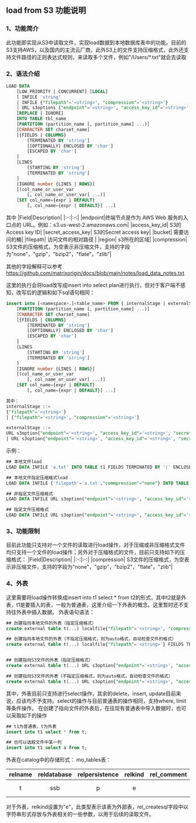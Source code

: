 ## load from S3 功能说明
### 1、功能简介
 此功能即实现从S3中读取文件，实现load数据到本地数据库表中的功能。目前的S3支持AWS，以及国内的主流云厂商，此外S3上的文件支持压缩格式，此外还支持文件路径的正则表达式规则，来读取多个文件，例如"/Users/*.txt"就会去读取
 
### 2、语法介绍
```sql
LOAD DATA
    [LOW_PRIORITY | CONCURRENT] [LOCAL]
    [ INFILE 'string'
    | INFILE {"filepath"='<string>', "compression"='<string>'}
    | URL s3options {"endpoint"='<string>', "access_key_id"='<string>', "secret_access_key"='<string>', "bucket"='<string>', "filepath"='<string>', "region"='<string>', "compression"='<string>'}
    [REPLACE | IGNORE]
    INTO TABLE tbl_name
    [PARTITION (partition_name [, partition_name] ...)]
    [CHARACTER SET charset_name]
    [{FIELDS | COLUMNS}
        [TERMINATED BY 'string']
        [[OPTIONALLY] ENCLOSED BY 'char']
        [ESCAPED BY 'char']
    ]
    [LINES
        [STARTING BY 'string']
        [TERMINATED BY 'string']
    ]
    [IGNORE number {LINES | ROWS}]
    [(col_name_or_user_var
        [, col_name_or_user_var] ...)]
    [SET col_name={expr | DEFAULT}
        [, col_name={expr | DEFAULT}] ...]
```
其中
|Field|Description|
|:-:|:-:|
|endpoint|终端节点是作为 AWS Web 服务的入口点的 URL。例如：s3.us-west-2.amazonaws.com|
|access_key_id| S3的Access key ID|
|secret_access_key| S3的Secret access key|
|bucket| 需要访问的桶|
|filepath| 访问文件的相对路径 |
|region| s3所在的区域|
|compression| S3文件的压缩格式，为空表示非压缩文件，支持的字段为"none"，"gzip"，"bzip2"，"flate"，"zlib"|

其他的字段解释可以参考 https://github.com/matrixorigin/docs/blob/main/notes/load_data_notes.txt

这里的执行会将load改写成insert into select plan进行执行，但对于客户端不感知，改写后的逻辑和如下sql语句相同：
```sql
insert into [<namespace>.]<table_name> FROM { internalStage | externalStage }
    [PARTITION (partition_name [, partition_name] ...)]
    [CHARACTER SET charset_name]
    [{FIELDS | COLUMNS}
        [TERMINATED BY 'string']
        [[OPTIONALLY] ENCLOSED BY 'char']
        [ESCAPED BY 'char']
    ]
    [LINES
        [STARTING BY 'string']
        [TERMINATED BY 'string']
    ]
    [IGNORE number {LINES | ROWS}]
    [(col_name_or_user_var
        [, col_name_or_user_var] ...)]
    [SET col_name={expr | DEFAULT}
        [, col_name={expr | DEFAULT}] ...]

其中：
internalStage ::= 
{"filepath"='<string>'}
| {"filepath"='<string>', "compression"='<string>'}

externalStage ::=
URL s3option{"endpoint"='<string>', "access_key_id"='<string>', "secret_access_key"='<string>', "bucket"='<string>', "filepath"='<string>', "region"='<string>'}
| URL s3option{"endpoint"='<string>', "access_key_id"='<string>', "secret_access_key"='<string>', "bucket"='<string>', "filepath"='<string>', "region"='<string>' "compression"='<string>'}
```


示例：
```sql
## 本地文件load
LOAD DATA INFILE 'a.txt' INTO TABLE t1 FIELDS TERMINATED BY '|' ENCLOSED BY '\"' LINES TERMINATED BY '\n' IGNORE 1 LINES;

## 本地文件指定压缩格式load
LOAD DATA INFILE {'filepath'='a.txt',"commpression"="none"} INTO TABLE t1 FIELDS TERMINATED BY '|' ENCLOSED BY '\"' LINES TERMINATED BY '\n' IGNORE 1 LINES;

## 非指定文件压缩格式
LOAD DATA INFILE URL s3option{"endpoint"='<string>', "access_key_id"='<string>', "secret_access_key"='<string>', "bucket"='<string>', "filepath"='<string>', "region"='<string>'} INTO TABLE t1 FIELDS TERMINATED BY ',' ENCLOSED BY '\"' LINES TERMINATED BY '\n';

## 指定文件压缩格式
LOAD DATA INFILE URL s3option{"endpoint"='<string>', "access_key_id"='<string>', "secret_access_key"='<string>', "bucket"='<string>', "filepath"='<string>', "region"='<string>', "compression"='<string>'} INTO TABLE t1 FIELDS TERMINATED BY ',' ENCLOSED BY '\"' LINES TERMINATED BY '\n';

```

### 3、功能限制
目前此功能只支持对一个文件的读取进行load操作，对于压缩或非压缩格式文件均只支持一个文件的load操作；另外对于压缩格式的文件，目前只支持如下的压缩格式：
|Field|Description|
|:-:|:-:|
|compression| S3文件的压缩格式，为空表示非压缩文件，支持的字段为"none"，"gzip"，"bzip2"，"flate"，"zlib"|

### 4、外表
这里需要将load操作转换成insert into t1 select * from t2的形式，其中t2就是外表，t1是要插入的表，一般为普通表，这里介绍一下外表的概念。这里暂时还不支持往外表中插入数据。
外表语句语法：
```sql
## 创建指向本地文件的外表（指定压缩格式）
create external table t(...) localfile{"filepath"='<string>', "compression"='<string>'} FIELDS TERMINATED BY ',' ENCLOSED BY '\"' LINES TERMINATED BY '\n';

## 创建指向本地文件的外表（不指定压缩格式，则为auto格式，自动检查文件的格式）
create external table t(...) localfile{"filepath"='<string>'} FIELDS TERMINATED BY ',' ENCLOSED BY '\"' LINES TERMINATED BY '\n';


## 创建指向S3文件的外表（指定压缩格式）
create external table t(...) URL s3option{"endpoint"='<string>', "access_key_id"='<string>', "secret_access_key"='<string>', "bucket"='<string>', "filepath"='<string>', "region"='<string>', "compression"='<string>'} FIELDS TERMINATED BY ',' ENCLOSED BY '\"' LINES TERMINATED BY '\n';

## 创建指向S3文件的外表（不指定压缩格式，则为auto格式，自动检查文件的格式）
create external table t(...) URL s3option{"endpoint"='<string>', "access_key_id"='<string>', "secret_access_key"='<string>', "bucket"='<string>', "filepath"='<string>', "region"='<string>'} FIELDS TERMINATED BY ',' ENCLOSED BY '\"' LINES TERMINATED BY '\n';
```

其中，外表目前只支持进行select操作，其余的delete，insert, update目前来说，应该均不予支持。select的操作与目前普通表的操作相同，支持where, limit等条件操作。
在创建了指向文件的外表后，在往现有普通表中导入数据时，也可以采取如下的操作
```sql
## t1为普通表，t为外表
insert into t1 select * from t;

## 也可以选取文件中某一列
insert into t1 select a from t;
```

外表在catalog中的存储形式：
mo_tables表：

|relname|reldatabase|relpersistence|relkind|rel_comment|rel_createsql|
|:-:|:-:|:-:|:-:|:-:|:-:|
|t|ssb|p|e|| {"Fields":null,"Lines":null,"IgnoredLines":0,"ColumnList":null,"Assignments":null,"Filepath":"/Users/wangjian/test/a.txt","Config":{"Endpoint":"","Bucket":"","KeyPrefix":""},"LoadType":0,"CompressType":"auto","S3options":null}|

对于外表，relkind设置为"e"，此类型表示该表为外部表，rel_createsql字段中以字符串形式存放与外表相关的一些参数，以用于后续的读取文件。


